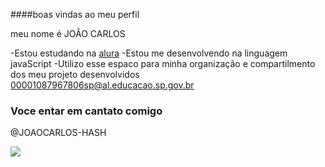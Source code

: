 ####boas vindas ao meu perfil

meu nome é JOÃO CARLOS

  -Estou estudando na [alura](https://WWW.alura.com.br)
-Estou me desenvolvendo na linguagem javaScript
-Utilizo esse espaco para minha organização e compartilmento dos meu projeto desenvolvidos
00001087967806sp@al.educacao.sp.gov.br
### Voce entar em cantato comigo
@JOAOCARLOS-HASH




![](https://media1.tenor.com/m/NILJDXtkOCMAAAAC/ichigo-kurosaki.gif)

